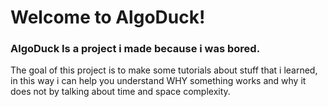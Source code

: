 # Welcome to AlgoDuck!
### AlgoDuck Is a project i made because i was bored.
The goal of this project is to make some tutorials about stuff that i learned, in this way i can help you understand WHY something works and why it does not by talking about time and space complexity.
